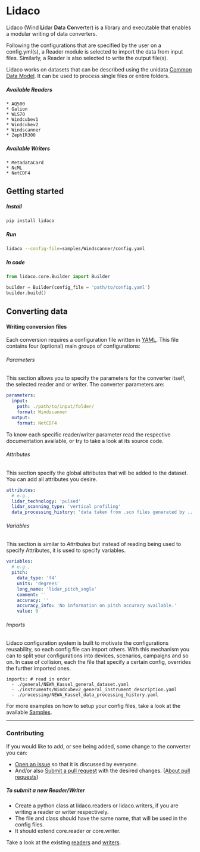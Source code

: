 # Lidaco 

Lidaco (Wind **Li**dar **Da**ta **Co**nverter) is a library and executable that enables a modular writing of data converters. 

Following the configurations that are specified by the user on a config.yml(s), a Reader module is selected to import the data from input files.
Similarly, a Reader is also selected to write the output file(s).

  
Lidaco works on datasets that can be described using the unidata [Common Data Model](https://www.unidata.ucar.edu/software/thredds/current/netcdf-java/CDM/). It can be used to process single files or entire folders. 


##### Available Readers
    * AQ500
    * Galion
    * WLS70
    * Windcubev1
    * Windcubev2
    * Windscanner
    * ZephIR300 
    
##### Available Writers
    * MetadataCard
    * NcML
    * NetCDF4


## Getting started

##### Install
```bash
pip install lidaco
```

##### Run
```bash
lidaco --config-file=samples/Windscanner/config.yaml
```

##### In code
```python
from lidaco.core.Builder import Builder

builder = Builder(config_file = 'path/to/config.yaml')
builder.build()
```

## Converting data

#### Writing conversion files

Each conversion requires a configuration file written in [YAML](http://yaml.org/). This file contains four (optional) main groups of configurations:
###### Parameters

This section allows you to specify the parameters for the converter itself, the selected reader and or writer.
The converter parameters are: 
```yaml
parameters:
  input: 
    path: ./path/to/input/folder/
    format: Windscanner
  output: 
    format: NetCDF4 
```

To know each specific reader/writer parameter read the respective documentation available, or try to take a look at its source code.
 
###### Attributes
This section specify the global attributes that will be added to the dataset. You can add all attributes you desire. 
```yaml
attributes:
  # e.g.,
  lidar_technology: 'pulsed'
  lidar_scanning_type: 'vertical profiling'
  data_processing_history: 'data taken from .scn files generated by ...'
```
###### Variables

This section is similar to *Attributes* but instead of reading being used to specify Attributes, it is used to specify variables.
```yaml
variables:   
  # e.g.,
  pitch:
    data_type: 'f4'
    units: 'degrees'
    long_name: 'lidar_pitch_angle'
    comment: ''
    accuracy: ''
    accuracy_info: 'No information on pitch accuracy available.'
    value: 0
```


###### Imports
Lidaco configuration system is built to motivate the configurations reusability, so each config file can import others. With this mechanism you can to split your configurations into devices, scenarios, campaigns and so on.
In case of collision, each the file that specify a certain config, overrides the further imported ones.

```
imports: # read in order
  - ./general/NEWA_Kassel_general_dataset.yaml
  - ./instruments/Windcubev2_general_instrument_description.yaml
  - ./processing/NEWA_Kassel_data_processing_history.yaml
```


For more examples on how to setup your config files, take a look at the available
[Samples](https://github.com/e-WindLidar/Lidaco/tree/master/samples).


--------------


### Contributing
If you would like to add, or see being added, some change to the converter you can:

 * [Open an issue](https://github.com/e-WindLidar/Lidaco/issues) so that it is discussed by everyone.
 * And/or also [Submit a pull request](https://github.com/e-WindLidar/Lidaco/pulls) with the desired changes. ([About pull requests](https://help.github.com/articles/about-pull-requests/))

##### To submit a new Reader/Writer
 * Create a python class at lidaco.readers or lidaco.writers, if you are writing a reader or writer respectively.
 * The file and class should have the same name, that will be used in the config files. 
 * It should extend core.reader or core.writer.
 
 Take a look at the existing [readers](https://github.com/e-WindLidar/Lidaco/blob/master/lidaco/readers/) and [writers](https://github.com/e-WindLidar/Lidaco/blob/master/lidaco/writers/). 
